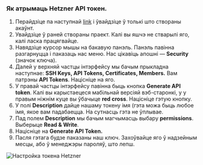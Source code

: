 ### Як атрымаць Hetzner API токен.
1.  Перайдзіце па наступнай [link](https://console.hetzner.cloud/) і ўвайдзіце
ў толькі што створаны акаўнт. 
2.  Увайдзіце ў раней створаны праект. Калі вы яшчэ не стварылі яго, калі ласка працягвайце.
3.  Навядзіце курсор мышы на бакавую панэль. Панэль павінна разгарнуцца і паказаць нас
    меню. Нас цікавіць апошні — **Security** (значок ключа).
4.  Далей у верхняй частцы інтэрфейсу мы бачым прыкладна наступнае: **SSH Keys, API Tokens, Certificates, Members.** Вам патрэны **API Tokens**. Націсніце на яго.
5.  У правай частцы інтэрфейсу павінна быць кнопка **Generate API
    token**. Калі вы карыстаецеся мабільнай версіяй вэб-старонкі, у
    у правым ніжнім куце вы ўбачыце **red cross**. Націсніце гэтую кнопку.
6. У полі **Description** дайце нашаму токену імя (гэта можа быць любое
    імя, якое вам падабаецца. На сутнасць гэта не ўплывае.
7.  Пад полем  **Description** мы бачым магчымасць выбару
**permissions**. Выберыце **Read & Write**.
8.  Націсніце на **Generate API Token.**
9.  Пасля гэтага будзе паказаны наш ключ. Захоўвайце яго ў надзейным месцы,
    або ў менеджэры пароляў, што лепш.

![Настройка токена Hetzner](resource:assets/images/gifs/Hetzner.gif)
